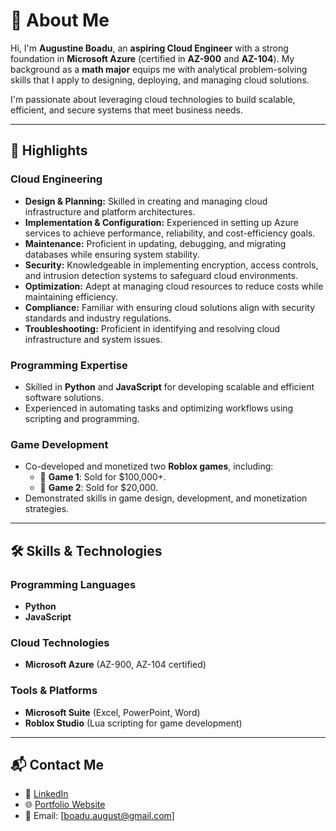   # 👋 About Me  
Hi, I'm **Augustine Boadu**, an **aspiring Cloud Engineer** with a strong foundation in **Microsoft Azure** (certified in **AZ-900** and **AZ-104**). My background as a **math major** equips me with analytical problem-solving skills that I apply to designing, deploying, and managing cloud solutions.  

I'm passionate about leveraging cloud technologies to build scalable, efficient, and secure systems that meet business needs.  

---

## 🌟 Highlights  

### **Cloud Engineering**  
- **Design & Planning:** Skilled in creating and managing cloud infrastructure and platform architectures.  
- **Implementation & Configuration:** Experienced in setting up Azure services to achieve performance, reliability, and cost-efficiency goals.  
- **Maintenance:** Proficient in updating, debugging, and migrating databases while ensuring system stability.  
- **Security:** Knowledgeable in implementing encryption, access controls, and intrusion detection systems to safeguard cloud environments.  
- **Optimization:** Adept at managing cloud resources to reduce costs while maintaining efficiency.  
- **Compliance:** Familiar with ensuring cloud solutions align with security standards and industry regulations.  
- **Troubleshooting:** Proficient in identifying and resolving cloud infrastructure and system issues.  

### **Programming Expertise**  
- Skilled in **Python** and **JavaScript** for developing scalable and efficient software solutions.  
- Experienced in automating tasks and optimizing workflows using scripting and programming.  

### **Game Development**  
- Co-developed and monetized two **Roblox games**, including:  
  - 🚀 **Game 1**: Sold for $100,000+.  
  - 🎯 **Game 2**: Sold for $20,000.  
- Demonstrated skills in game design, development, and monetization strategies.  

---

## 🛠️ Skills & Technologies  

### **Programming Languages**  
- **Python**  
- **JavaScript**  

### **Cloud Technologies**  
- **Microsoft Azure** (AZ-900, AZ-104 certified)  

### **Tools & Platforms**  
- **Microsoft Suite** (Excel, PowerPoint, Word)  
- **Roblox Studio** (Lua scripting for game development)  

---

## 📬 Contact Me  
- 💼 [LinkedIn](https://www.linkedin.com/in/augustine-boadu)  
- 🌐 [Portfolio Website](#)  
- 📧 Email: [boadu.august@gmail.com]  

